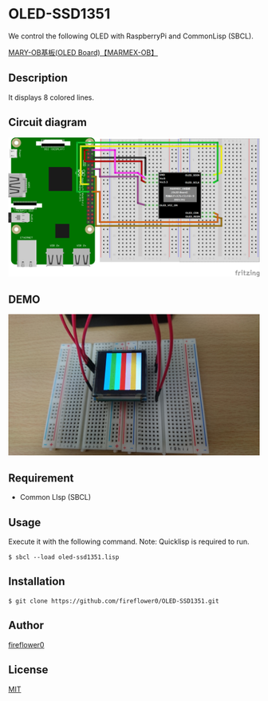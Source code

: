 # OLED-SSD1351

We control the following OLED with RaspberryPi and CommonLisp (SBCL).

[MARY-OB基板(OLED Board)【MARMEX-OB】](https://www.marutsu.co.jp/pc/i/104614/)

## Description

It displays 8 colored lines.

## Circuit diagram

![CircuitDiagram](https://github.com/fireflower0/OLED-SSD1351/blob/master/img/ssd1351_circuit_full.png)

## DEMO

![Demo](https://github.com/fireflower0/OLED-SSD1351/blob/master/img/ssd1351_picture.JPG)

## Requirement

- Common LIsp (SBCL)

## Usage

Execute it with the following command.
Note: Quicklisp is required to run.

    $ sbcl --load oled-ssd1351.lisp

## Installation

    $ git clone https://github.com/fireflower0/OLED-SSD1351.git

## Author

[fireflower0](https://twitter.com/fireflower0)

## License

[MIT](https://choosealicense.com/licenses/mit/)
